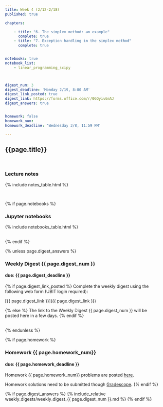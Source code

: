 ```yaml
---
title: Week 4 (2/12-2/18)
published: true

chapters:

    - title: "6. The simplex method: an example"
      complete: true
    - title: "7. Exception handling in the simplex method"
      complete: true


notebooks: true
notebook_list:
    - linear_programming_scipy



digest_num: 3
digest_deadline: 'Monday 2/19, 8:00 AM'
digest_link_posted: true
digest_link: https://forms.office.com/r/0GQyiv6mAJ
digest_answers: true


homework: false
homework_num: 
homework_deadline: 'Wednesday 3/8, 11:59 PM'

---
```


<style>
    ul {
        padding-left: 20px;
    }
</style>


## {{page.title}}

<br/>

### Lecture notes

{% include notes_table.html %}

<br/>

{% if page.notebooks %}
### Jupyter notebooks

{% include notebooks_table.html %}

<br/>
{% endif %}


{% unless page.digest_answers %}
### Weekly Digest {{ page.digest_num }}
#### due: {{ page.digest_deadline }}

{% if page.digest_link_posted %}
Complete the weekly digest using the following web form (UBIT login required):

[{{ page.digest_link }}]({{ page.digest_link }})

{% else %}
The link to the Weekly Digest {{ page.digest_num }} will be posted here
in a few days.
{% endif %}

<br/>
{% endunless %}


{% if page.homework %}
### Homework {{ page.homework_num}}
#### due: {{ page.homework_deadline }}

Homework {{ page.homework_num}} problems are posted <a href="{{ site.baseurl }}/assets/homework/hw_{{ page.homework_num }}.pdf" target="_blank">here</a>.

Homework solutions need to be submitted though [Gradescope](https://www.gradescope.com/).
{% endif %}

{% if page.digest_answers %}
{% include_relative weekly_digests/weekly_digest_{{ page.digest_num }}.md %}
{% endif %}